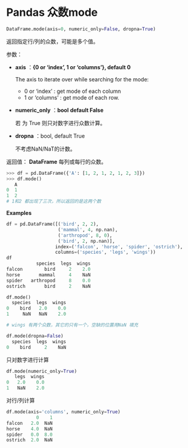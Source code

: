 # Pandas 众数mode

```python
DataFrame.mode(axis=0, numeric_only=False, dropna=True)
```

返回指定行/列的众数，可能是多个值。

参数：

- **axis** ：**{0 or ‘index’, 1 or ‘columns’}, default 0**

  The axis to iterate over while searching for the mode:

  - 0 or ‘index’ : get mode of each column
  - 1 or ‘columns’ : get mode of each row.

- **numeric_only** ：**bool** **default False**

  若 为 True 则只对数字进行众数计算。

  

- **dropna** ：bool, default True

  不考虑NaN/NaT的计数。

返回值： **DataFrame** 每列或每行的众数。



```python
>>> df = pd.DataFrame({'A': [1, 2, 1, 2, 1, 2, 3]})
>>> df.mode()
   A
0  1
1  2
# 1和2 都出现了三次，所以返回的是这两个数
```

**Examples**

```python
df = pd.DataFrame([('bird', 2, 2),
                   ('mammal', 4, np.nan),
                   ('arthropod', 8, 0),
                   ('bird', 2, np.nan)],
                  index=('falcon', 'horse', 'spider', 'ostrich'),
                  columns=('species', 'legs', 'wings'))
df
           species  legs  wings
falcon        bird     2    2.0
horse       mammal     4    NaN
spider   arthropod     8    0.0
ostrich       bird     2    NaN
```

```python
df.mode()
  species  legs  wings
0    bird   2.0    0.0
1     NaN   NaN    2.0

# wings 有两个众数，其它的只有一个，空缺的位置用NaN 填充
```

```python
df.mode(dropna=False)
  species  legs  wings
0    bird     2    NaN
```

只对数字进行计算

```python
df.mode(numeric_only=True)
   legs  wings
0   2.0    0.0
1   NaN    2.0
```

对行/列计算

```python
df.mode(axis='columns', numeric_only=True)
           0    1
falcon   2.0  NaN
horse    4.0  NaN
spider   0.0  8.0
ostrich  2.0  NaN
```



